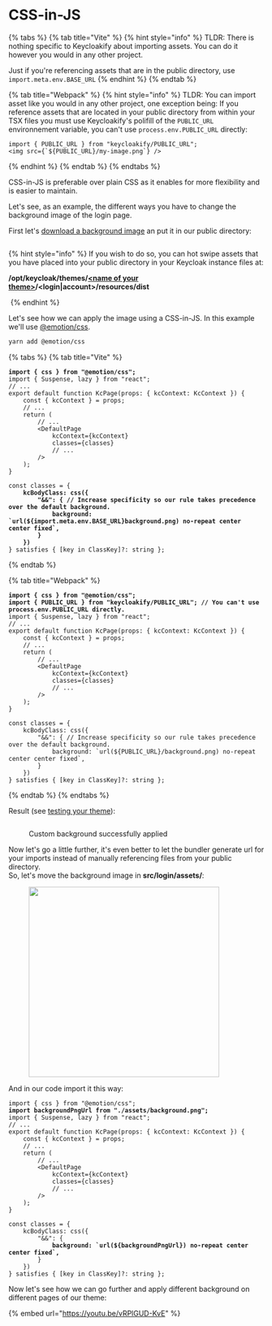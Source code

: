 # CSS-in-JS

{% tabs %}
{% tab title="Vite" %}
{% hint style="info" %}
TLDR: There is nothing specific to Keycloakify about importing assets. You can do it however you would in any other project.

Just if you're referencing assets that are in the public directory, use `import.meta.env.BASE_URL`
{% endhint %}
{% endtab %}

{% tab title="Webpack" %}
{% hint style="info" %}
TLDR:  You can import asset like you would in any other project, one exception being: If you reference assets that are located in your public directory from within your TSX files you must use Keycloakify's polifill of the `PUBLIC_URL` environnement variable, you can't use `process.env.PUBLIC_URL` directly:

```tsx
import { PUBLIC_URL } from "keycloakify/PUBLIC_URL";
<img src={`${PUBLIC_URL}/my-image.png`} />
```
{% endhint %}
{% endtab %}
{% endtabs %}

CSS-in-JS is preferable over plain CSS as it enables for more flexibility and is easier to maintain.

Let's see, as an example, the different ways you have to change the background image of the login page.

First let's [download a background image](https://coolbackgrounds.io/) an put it in our public directory:

<figure><img src="../../.gitbook/assets/image (91).png" alt=""><figcaption></figcaption></figure>

{% hint style="info" %}
If you wish to do so, you can hot swipe assets that you have placed into your public directory in your Keycloak instance files at:

**/opt/keycloak/themes/**[**\<name of your theme>**](../../in-depth-configuration/configuration-options/themename.md)**/\<login|account>/resources/dist**

<img src="../../.gitbook/assets/image (94).png" alt="" data-size="original">
{% endhint %}

Let's see how we can apply the image using a CSS-in-JS. In this example we'll use [@emotion/css](https://emotion.sh/docs/introduction).

```bash
yarn add @emotion/css
```

{% tabs %}
{% tab title="Vite" %}
<pre class="language-tsx" data-title="src/login/KcPage.tsx"><code class="lang-tsx"><strong>import { css } from "@emotion/css";
</strong>import { Suspense, lazy } from "react";
// ...
export default function KcPage(props: { kcContext: KcContext }) {
    const { kcContext } = props;    
    // ...
    return (
        // ...
        &#x3C;DefaultPage
            kcContext={kcContext}
            classes={classes}
            // ...
        />
    );
}

const classes = {
<strong>    kcBodyClass: css({
</strong><strong>        "&#x26;&#x26;": { // Increase specificity so our rule takes precedence over the default background.
</strong><strong>            background: `url(${import.meta.env.BASE_URL}background.png) no-repeat center center fixed`,
</strong><strong>        }
</strong><strong>    })
</strong>} satisfies { [key in ClassKey]?: string };
</code></pre>
{% endtab %}

{% tab title="Webpack" %}
<pre class="language-tsx" data-title="src/login/KcPages.tsx"><code class="lang-tsx"><strong>import { css } from "@emotion/css";
</strong><strong>import { PUBLIC_URL } from "keycloakify/PUBLIC_URL"; // You can't use process.env.PUBLIC_URL directly.
</strong>import { Suspense, lazy } from "react";
// ...
export default function KcPage(props: { kcContext: KcContext }) {
    const { kcContext } = props;    
    // ...
    return (
        // ...
        &#x3C;DefaultPage
            kcContext={kcContext}
            classes={classes}
            // ...
        />
    );
}

const classes = {
    kcBodyClass: css({
        "&#x26;&#x26;": { // Increase specificity so our rule takes precedence over the default background.
            background: `url(${PUBLIC_URL}/background.png) no-repeat center center fixed`,
        }
    })
} satisfies { [key in ClassKey]?: string };
</code></pre>
{% endtab %}
{% endtabs %}

Result (see [testing your theme](../../basics/testing-your-theme/)):

<figure><img src="../../.gitbook/assets/image (92).png" alt=""><figcaption><p>Custom background successfully applied</p></figcaption></figure>

Now let's go a little further, it's even better to let the bundler generate url for your imports instead of manually referencing files from your public directory.\
So, let's move the background image in **src/login/assets/**:

<figure><img src="../../.gitbook/assets/image (96).png" alt="" width="375"><figcaption></figcaption></figure>

And in our code import it this way:

<pre class="language-tsx" data-title="src/login/KcPage.tsx"><code class="lang-tsx">import { css } from "@emotion/css";
<strong>import backgroundPngUrl from "./assets/background.png";
</strong>import { Suspense, lazy } from "react";
// ...
export default function KcPage(props: { kcContext: KcContext }) {
    const { kcContext } = props;    
    // ...
    return (
        // ...
        &#x3C;DefaultPage
            kcContext={kcContext}
            classes={classes}
            // ...
        />
    );
}

const classes = {
    kcBodyClass: css({
        "&#x26;&#x26;": {
<strong>            background: `url(${backgroundPngUrl}) no-repeat center center fixed`,
</strong>        }
    })
} satisfies { [key in ClassKey]?: string };
</code></pre>

Now let's see how we can go further and apply different background on different pages of our theme:

{% embed url="https://youtu.be/vRPlGUD-KvE" %}
